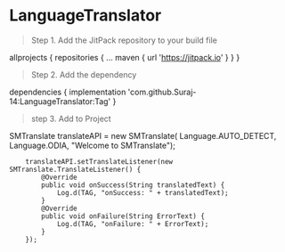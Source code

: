 # LanguageTranslator

> Step 1. Add the JitPack repository to your build file

  allprojects {
      repositories {
        ...
        maven { url 'https://jitpack.io' }
      }
    }
    
> Step 2. Add the dependency

  dependencies {
            implementation 'com.github.Suraj-14:LanguageTranslator:Tag'
    }
    
    
> step 3. Add to Project

  SMTranslate translateAPI = new SMTranslate(
                Language.AUTO_DETECT,
                Language.ODIA,
                "Welcome to SMTranslate");

        translateAPI.setTranslateListener(new SMTranslate.TranslateListener() {
            @Override
            public void onSuccess(String translatedText) {
                Log.d(TAG, "onSuccess: " + translatedText);
            }
            @Override
            public void onFailure(String ErrorText) {
                Log.d(TAG, "onFailure: " + ErrorText);
            }
        });
